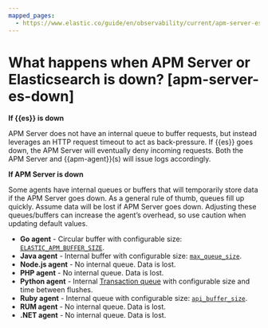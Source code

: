 ```yaml
---
mapped_pages:
  - https://www.elastic.co/guide/en/observability/current/apm-server-es-down.html
---
```


# What happens when APM Server or Elasticsearch is down? [apm-server-es-down]

**If {{es}} is down**

APM Server does not have an internal queue to buffer requests, but instead leverages an HTTP request timeout to act as back-pressure. If {{es}} goes down, the APM Server will eventually deny incoming requests. Both the APM Server and {{apm-agent}}(s) will issue logs accordingly.

**If APM Server is down**

Some agents have internal queues or buffers that will temporarily store data if the APM Server goes down. As a general rule of thumb, queues fill up quickly. Assume data will be lost if APM Server goes down. Adjusting these queues/buffers can increase the agent’s overhead, so use caution when updating default values.

* **Go agent** - Circular buffer with configurable size: [`ELASTIC_APM_BUFFER_SIZE`](asciidocalypse://docs/apm-agent-go/docs/reference/ingestion-tools/apm-agent-go/configuration.md#config-api-buffer-size).
* **Java agent** - Internal buffer with configurable size: [`max_queue_size`](asciidocalypse://docs/apm-agent-java/docs/reference/ingestion-tools/apm-agent-java/config-reporter.md#config-max-queue-size).
* **Node.js agent** - No internal queue. Data is lost.
* **PHP agent** - No internal queue. Data is lost.
* **Python agent** - Internal [Transaction queue](asciidocalypse://docs/apm-agent-python/docs/reference/ingestion-tools/apm-agent-python/performance-tuning.md#tuning-queue) with configurable size and time between flushes.
* **Ruby agent** - Internal queue with configurable size: [`api_buffer_size`](asciidocalypse://docs/apm-agent-ruby/docs/reference/ingestion-tools/apm-agent-ruby/configuration.md#config-api-buffer-size).
* **RUM agent** - No internal queue. Data is lost.
* **.NET agent** - No internal queue. Data is lost.
